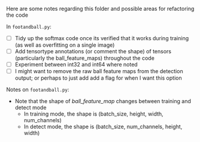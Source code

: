 Here are some notes regarding this folder and possible areas for refactoring the code

In `footandball.py`:

- [ ] Tidy up the softmax code once its verified that it works during training (as well as overfitting on a single image)
- [ ] Add tensortype annotations (or comment the shape) of tensors (particularly the ball_feature_maps) throughout the code
- [ ] Experiment between int32 and int64 where noted
- [ ] I might want to remove the raw ball feature maps from the detection output; or perhaps to just add add a flag for when
I want this option 

Notes on `footandball.py`:

- Note that the shape of _ball_feature_map_ changes between training and detect mode
  - In training mode, the shape is (batch_size, height, width, num_channels)
  - In detect mode, the shape is (batch_size, num_channels, height, width)